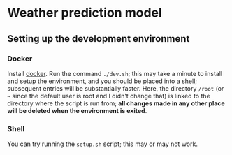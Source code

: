 # Weather prediction model

## Setting up the development environment

### Docker

Install [docker](https://docs.docker.com/get-docker/). Run the command `./dev.sh`; this may take a minute to install and setup the environment, and you should be placed into a shell; subsequent entries will be substantially faster. Here, the directory `/root` (or `~` since the default user is root and I didn't change that) is linked to the directory where the script is run from; **all changes made in any other place will be deleted when the environment is exited**.

### Shell

You can try running the `setup.sh` script; this may or may not work.
